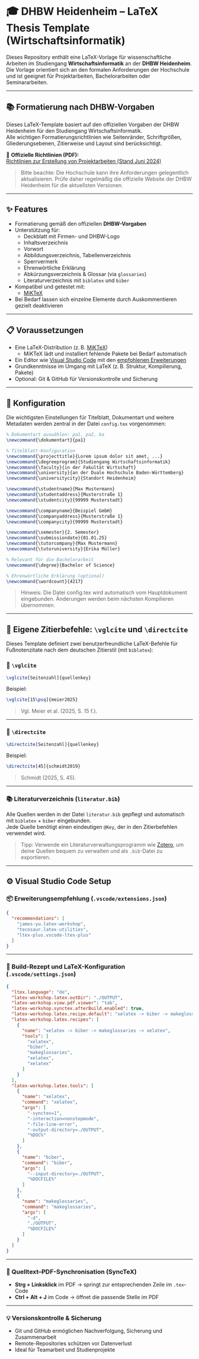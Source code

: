 
# 🎓 DHBW Heidenheim – LaTeX Thesis Template (Wirtschaftsinformatik)

Dieses Repository enthält eine LaTeX-Vorlage für wissenschaftliche Arbeiten im Studiengang **Wirtschaftsinformatik** an der **DHBW Heidenheim**. Die Vorlage orientiert sich an den formalen Anforderungen der Hochschule und ist geeignet für Projektarbeiten, Bachelorarbeiten oder Seminararbeiten.

---

## 📚 Formatierung nach DHBW-Vorgaben

Dieses LaTeX-Template basiert auf den offiziellen Vorgaben der DHBW Heidenheim für den Studiengang Wirtschaftsinformatik.  
Alle wichtigen Formatierungsrichtlinien wie Seitenränder, Schriftgrößen, Gliederungsebenen, Zitierweise und Layout sind berücksichtigt.

📄 **Offizielle Richtlinien (PDF):**  
[Richtlinien zur Erstellung von Projektarbeiten (Stand Juni 2024)](https://www.heidenheim.dhbw.de/fileadmin/Heidenheim/Studienangebot/Bachelor_Wirtschaft/Wirtschaftsinformatik/Informationen_fuer_Studierende/Jg._2023/Richtlinien_zur_Erstellung_von_Projektarbeiten_ab_Jg._2018_Stand_Juni_2024_Wirtschaftsinformatik.pdf)

> Bitte beachte: Die Hochschule kann ihre Anforderungen gelegentlich aktualisieren. Prüfe daher regelmäßig die offizielle Website der DHBW Heidenheim für die aktuellsten Versionen.

---

## ✨ Features

- Formatierung gemäß den offiziellen **DHBW-Vorgaben**
- Unterstützung für:
  - Deckblatt mit Firmen- und DHBW-Logo
  - Inhaltsverzeichnis
  - Vorwort
  - Abbildungsverzeichnis, Tabellenverzeichnis
  - Sperrvermerk
  - Ehrenwörtliche Erklärung
  - Abkürzungsverzeichnis & Glossar (via `glossaries`)
  - Literaturverzeichnis mit `biblatex` und `biber`
- Kompatibel und getestet mit:
  - [MiKTeX](https://miktex.org/)
- Bei Bedarf lassen sich einzelne Elemente durch Auskommentieren gezielt deaktivieren

---

## 📋 Voraussetzungen

- Eine LaTeX-Distribution (z. B. [MiKTeX](https://miktex.org/))  
  - MiKTeX lädt und installiert fehlende Pakete bei Bedarf automatisch
- Ein Editor wie [Visual Studio Code](https://code.visualstudio.com/) mit den [empfohlenen Erweiterungen](#-visual-studio-code-setup)
- Grundkenntnisse im Umgang mit LaTeX (z. B. Struktur, Kompilierung, Pakete)
- Optional: Git & GitHub für Versionskontrolle und Sicherung

---

## 🔧 Konfiguration

Die wichtigsten Einstellungen für Titelblatt, Dokumentart und weitere Metadaten werden zentral in der Datei `config.tex` vorgenommen:

```latex
% Dokumentart auswählen: pa1, pa2, ba
\newcommand{\dokumentart}{pa1}

% Titelblatt-Konfiguration
\newcommand{\projecttitle}{Lorem ipsum dolor sit amet, ...}
\newcommand{\degreeprogram}{Studiengang Wirtschaftsinformatik}
\newcommand{\faculty}{in der Fakultät Wirtschaft}
\newcommand{\university}{an der Duale Hochschule Baden-Württemberg}
\newcommand{\universitycity}{Standort Heidenheim}

\newcommand{\studentname}{Max Mustermann}
\newcommand{\studentaddress}{Musterstraße 1}
\newcommand{\studentcity}{99999 Musterstadt}

\newcommand{\companyname}{Beispiel GmbH}
\newcommand{\companyaddress}{Musterstraße 1}
\newcommand{\companycity}{99999 Musterstadt}

\newcommand{\semester}{2. Semester}
\newcommand{\submissiondate}{01.01.25}
\newcommand{\tutorcompany}{Max Mustermann}
\newcommand{\tutoruniversity}{Erika Müller}

% Relevant für die Bachelorarbeit
\newcommand{\degree}{Bachelor of Science}

% Ehrenwörtliche Erklärung (optional)
\newcommand{\wordcount}{4217}
```

> Hinweis: Die Datei config.tex wird automatisch vom Hauptdokument eingebunden. Änderungen werden beim nächsten Kompilieren übernommen.

---

## 🧠 Eigene Zitierbefehle: `\vglcite` und `\directcite`

Dieses Template definiert zwei benutzerfreundliche LaTeX-Befehle für Fußnotenzitate nach dem deutschen Zitierstil (mit `biblatex`):

### 🔹 `\vglcite`

```latex
\vglcite[Seitenzahl]{quellenkey}
```

Beispiel:

```latex
\vglcite[15\psq]{meier2025}
```

> Vgl. Meier et al. (2025, S. 15 f.).

---

### 🔹 `\directcite`

```latex
\directcite[Seitenzahl]{quellenkey}
```

Beispiel:

```latex
\directcite[45]{schmidt2019}
```

> Schmidt (2025, S. 45).

---

### 📚 Literaturverzeichnis (`literatur.bib`)

Alle Quellen werden in der Datei `literatur.bib` gepflegt und automatisch mit `biblatex` + `biber` eingebunden.  
Jede Quelle benötigt einen eindeutigen `@Key`, der in den Zitierbefehlen verwendet wird.

> Tipp: Verwende ein Literaturverwaltungsprogramm wie [Zotero](https://www.zotero.org/), um deine Quellen bequem zu verwalten und als `.bib`-Datei zu exportieren.

---

## ⚙️ Visual Studio Code Setup

### 📦 Erweiterungsempfehlung (`.vscode/extensions.json`)

```json
{
  "recommendations": [
    "james-yu.latex-workshop",
    "tecosaur.latex-utilities",
    "ltex-plus.vscode-ltex-plus"
  ]
}
```

---

### 🧩 Build-Rezept und LaTeX-Konfiguration (`.vscode/settings.json`)

```json
{
  "ltex.language": "de",
  "latex-workshop.latex.outDir": "./OUTPUT",
  "latex-workshop.view.pdf.viewer": "tab",
  "latex-workshop.synctex.afterBuild.enabled": true,
  "latex-workshop.latex.recipe.default": "xelatex -> biber -> makeglossaries -> xelatex",
  "latex-workshop.latex.recipes": [
    {
      "name": "xelatex -> biber -> makeglossaries -> xelatex",
      "tools": [
        "xelatex",
        "biber",
        "makeglossaries",
        "xelatex",
        "xelatex"
      ]
    }
  ],
  "latex-workshop.latex.tools": [
    {
      "name": "xelatex",
      "command": "xelatex",
      "args": [
        "-synctex=1",
        "-interaction=nonstopmode",
        "-file-line-error",
        "-output-directory=./OUTPUT",
        "%DOC%"
      ]
    },
    {
      "name": "biber",
      "command": "biber",
      "args": [
        "--input-directory=./OUTPUT",
        "%DOCFILE%"
      ]
    },
    {
      "name": "makeglossaries",
      "command": "makeglossaries",
      "args": [
        "-d",
        "./OUTPUT",
        "%DOCFILE%"
      ]
    }
  ]
}
```

---

### 🧭 Quelltext–PDF-Synchronisation (SyncTeX)

- **Strg + Linksklick** im PDF → springt zur entsprechenden Zeile im `.tex`-Code  
- **Ctrl + Alt + J** im Code → öffnet die passende Stelle im PDF

---

### 💡 Versionskontrolle & Sicherung

- Git und GitHub ermöglichen Nachverfolgung, Sicherung und Zusammenarbeit
- Remote-Repositories schützen vor Datenverlust
- Ideal für Teamarbeit und Studienprojekte
